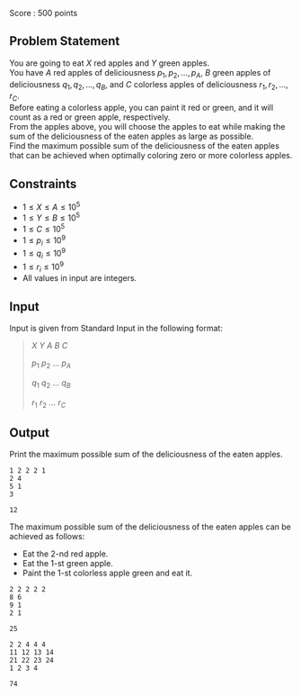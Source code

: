 Score : $500$ points

## Problem Statement

You are going to eat $X$ red apples and $Y$ green apples.<br>
You have $A$ red apples of deliciousness $p_1,p_2, \dots, p_A$, $B$ green apples of deliciousness $q_1,q_2, \dots, q_B$, and $C$ colorless apples of deliciousness $r_1,r_2, \dots, r_C$.<br>
Before eating a colorless apple, you can paint it red or green, and it will count as a red or green apple, respectively.<br>
From the apples above, you will choose the apples to eat while making the sum of the deliciousness of the eaten apples as large as possible.<br>
Find the maximum possible sum of the deliciousness of the eaten apples that can be achieved when optimally coloring zero or more colorless apples.

## Constraints

- $1 \leq X \leq A \leq 10^5$
- $1 \leq Y \leq B \leq 10^5$
- $1 \leq C \leq 10^5$
- $1 \leq p_i \leq 10^9$
- $1 \leq q_i \leq 10^9$
- $1 \leq r_i \leq 10^9$
- All values in input are integers.

## Input

Input is given from Standard Input in the following format:

> $X$ $Y$ $A$ $B$ $C$
> 
> $p_1$ $p_2$ $...$ $p_A$
> 
> $q_1$ $q_2$ $...$ $q_B$
> 
> $r_1$ $r_2$ $...$ $r_C$

## Output

Print the maximum possible sum of the deliciousness of the eaten apples.

```input1
1 2 2 2 1
2 4
5 1
3
```

```output1
12
```

The maximum possible sum of the deliciousness of the eaten apples can be achieved as follows:

- Eat the $2$-nd red apple.
- Eat the $1$-st green apple.
- Paint the $1$-st colorless apple green and eat it.

```input2
2 2 2 2 2
8 6
9 1
2 1
```

```output2
25
```

```input3
2 2 4 4 4
11 12 13 14
21 22 23 24
1 2 3 4
```

```output3
74
```